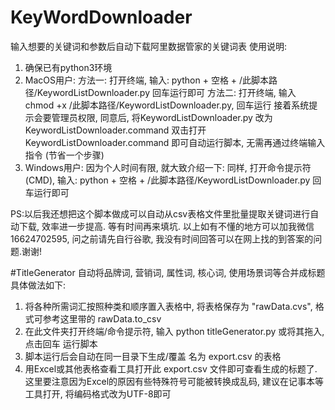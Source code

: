 # KeyWordDownloader
输入想要的关键词和参数后自动下载阿里数据管家的关键词表
使用说明:
1. 确保已有python3环境
2. MacOS用户:
  方法一: 打开终端, 输入: python + 空格 + /此脚本路径/KeywordListDownloader.py 回车运行即可
  方法二: 打开终端, 输入 chmod +x /此脚本路径/KeywordListDownloader.py, 回车运行
          接着系统提示会要管理员权限, 同意后, 将KeywordListDownloader.py 改为 KeywordListDownloader.command
          双击打开KeywordListDownloader.command 即可自动运行脚本, 无需再通过终端输入指令 (节省一个步骤)
3. Windows用户:
    因为个人时间有限, 就大致介绍一下:
    同样, 打开命令提示符 (CMD), 输入: python + 空格 + /此脚本路径/KeywordListDownloader.py 回车运行即可

PS:以后我还想把这个脚本做成可以自动从csv表格文件里批量提取关键词进行自动下载, 效率进一步提高. 等有时间再来填坑.
以上如有不懂的地方可以加我微信16624702595, 问之前请先自行谷歌, 我没有时间回答可以在网上找的到答案的问题.谢谢!

#TitleGenerator
自动将品牌词, 营销词, 属性词, 核心词, 使用场景词等合并成标题
具体做法如下:
1. 将各种所需词汇按照种类和顺序置入表格中, 将表格保存为 "rawData.cvs", 格式可参考这里带的 rawData.to_csv
2. 在此文件夹打开终端/命令提示符, 输入 python titleGenerator.py 或将其拖入, 点击回车 运行脚本
3. 脚本运行后会自动在同一目录下生成/覆盖 名为 export.csv 的表格
4. 用Excel或其他表格查看工具打开此 export.csv 文件即可查看生成的标题了. 这里要注意因为Excel的原因有些特殊符号可能被转换成乱码, 建议在记事本等工具打开, 将编码格式改为UTF-8即可
